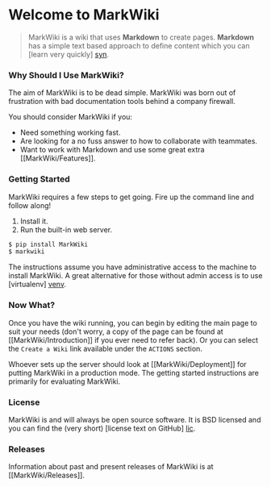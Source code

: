 Welcome to MarkWiki
===================

> MarkWiki is a wiki that uses **Markdown** to create pages. **Markdown** has
a simple text based approach to define content which you can
[learn very quickly] [syn].

### Why Should I Use MarkWiki?

The aim of MarkWiki is to be dead simple. MarkWiki was born out of frustration
with bad documentation tools behind a company firewall.

You should consider MarkWiki if you:

* Need something working fast.
* Are looking for a no fuss answer to how to collaborate with teammates.
* Want to work with Markdown and use some great extra [[MarkWiki/Features]].

### Getting Started

MarkWiki requires a few steps to get going. Fire up the command line and follow
along!

1. Install it.
2. Run the built-in web server.

```bash
$ pip install MarkWiki
$ markwiki
```

The instructions assume you have administrative access to the machine to
install MarkWiki. A great alternative for those without admin access is to use
[virtualenv] [venv].

### Now What?

Once you have the wiki running, you can begin by editing the main page to suit
your needs (don't worry, a copy of the page can be found at
[[MarkWiki/Introduction]] if you ever need to refer back). Or you can select
the `Create a Wiki` link available under the `ACTIONS` section.

Whoever sets up the server should look at [[MarkWiki/Deployment]] for putting
MarkWiki in a production mode. The getting started instructions are primarily
for evaluating MarkWiki.

### License

MarkWiki is and will always be open source software. It is BSD licensed and you
can find the (very short) [license text on GitHub] [lic].

### Releases

Information about past and present releases of MarkWiki is at
[[MarkWiki/Releases]].

[syn]: http://daringfireball.net/projects/markdown/syntax
[venv]: http://www.virtualenv.org/en/latest/
[lic]: https://raw.github.com/mblayman/markwiki/master/LICENSE

